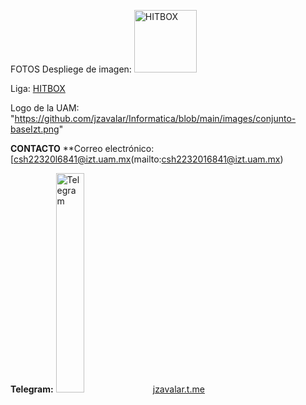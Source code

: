 FOTOS
Despliege de imagen:
<img src="https://prod.assets.earlygamecdn.com/images/rocket-league-dominus-hitbox-diagram.png" alt="HITBOX" width="100 %"/>


Liga:
[HITBOX](https://img.freepik.com/vector-premium/patente-automovil-deportivo-2019_509477-128.jpg?w=740)

Logo de la UAM: "https://github.com/jzavalar/Informatica/blob/main/images/conjunto-baseIzt.png"

**CONTACTO**
**Correo electrónico: [csh22320l6841@izt.uam.mx(mailto:csh2232016841@izt.uam.mx)

**Telegram:** <img src="https://github.com/jzavalar/Informatica/blob/main/images /telegram_logo.svg" alt="Telegram" width="30%"/> [jzavalar.t.me](https://jzavalar.t.me)
